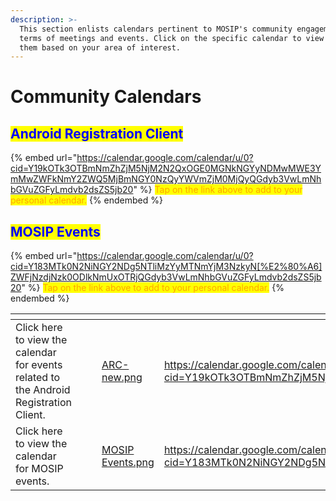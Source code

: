 ```yaml
---
description: >-
  This section enlists calendars pertinent to MOSIP's community engagements in
  terms of meetings and events. Click on the specific calendar to view & track
  them based on your area of interest.
---
```


# Community Calendars

## <mark style="color:blue;">Android Registration Client</mark>

{% embed url="https://calendar.google.com/calendar/u/0?cid=Y19kOTk3OTBmNmZhZjM5NjM2N2QxOGE0MGNkNGYyNDMwMWE3YmMwZWFkNmY2ZWQ5MjBmNGY0NzQyYWVmZjM0MjQyQGdyb3VwLmNhbGVuZGFyLmdvb2dsZS5jb20" %}
<mark style="color:orange;">Tap on the link above to add to your personal calendar.</mark>
{% endembed %}

## <mark style="color:blue;">MOSIP Events</mark>

{% embed url="https://calendar.google.com/calendar/u/0?cid=Y183MTk0N2NiNGY2NDg5NTliMzYyMTNmYjM3NzkyN[%E2%80%A6]ZWFjNzdjNzk0ODlkNmUxOTRjQGdyb3VwLmNhbGVuZGFyLmdvb2dsZS5jb20" %}
<mark style="color:orange;">Tap on the link above to add to your personal calendar.</mark>
{% endembed %}

<table data-card-size="large" data-view="cards"><thead><tr><th></th><th></th><th></th><th data-hidden data-card-cover data-type="files"></th><th data-hidden data-card-target data-type="content-ref"></th></tr></thead><tbody><tr><td>Click here to view the calendar for events related to the Android Registration Client.</td><td></td><td></td><td><a href="../.gitbook/assets/ARC-new.png">ARC-new.png</a></td><td><a href="https://calendar.google.com/calendar/u/0?cid=Y19kOTk3OTBmNmZhZjM5NjM2N2QxOGE0MGNkNGYyNDMwMWE3YmMwZWFkNmY2ZWQ5MjBmNGY0NzQyYWVmZjM0MjQyQGdyb3VwLmNhbGVuZGFyLmdvb2dsZS5jb20">https://calendar.google.com/calendar/u/0?cid=Y19kOTk3OTBmNmZhZjM5NjM2N2QxOGE0MGNkNGYyNDMwMWE3YmMwZWFkNmY2ZWQ5MjBmNGY0NzQyYWVmZjM0MjQyQGdyb3VwLmNhbGVuZGFyLmdvb2dsZS5jb20</a></td></tr><tr><td>Click here to view the calendar for MOSIP events.</td><td></td><td></td><td><a href="../.gitbook/assets/MOSIP Events.png">MOSIP Events.png</a></td><td><a href="https://calendar.google.com/calendar/u/0?cid=Y183MTk0N2NiNGY2NDg5NTliMzYyMTNmYjM3NzkyN[%E2%80%A6]ZWFjNzdjNzk0ODlkNmUxOTRjQGdyb3VwLmNhbGVuZGFyLmdvb2dsZS5jb20"> https://calendar.google.com/calendar/u/0?cid=Y183MTk0N2NiNGY2NDg5NTliMzYyMTNmYjM3NzkyN[…]ZWFjNzdjNzk0ODlkNmUxOTRjQGdyb3VwLmNhbGVuZGFyLmdvb2dsZS5jb20</a></td></tr></tbody></table>

